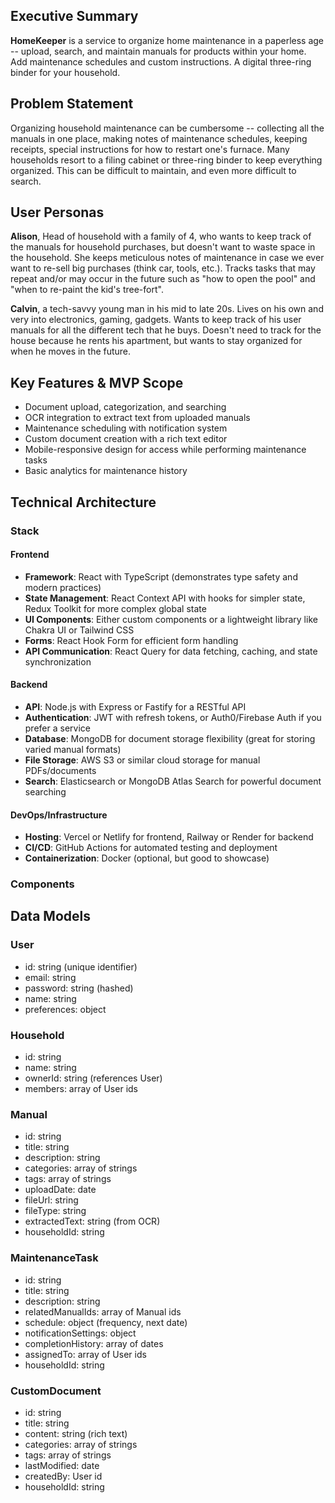 ## Executive Summary

**HomeKeeper** is a service to organize home maintenance in a paperless age -- upload, search, and maintain manuals for products within your home. Add maintenance schedules and custom instructions. A digital three-ring binder for your household. 

## Problem Statement

Organizing household maintenance can be cumbersome -- collecting all the manuals in one place, making notes of maintenance schedules, keeping receipts, special instructions for how to restart one's furnace. Many households resort to a filing cabinet or three-ring binder to keep everything organized. This can be difficult to maintain, and even more difficult to search.

## User Personas

**Alison**, Head of household with a family of 4, who wants to keep track of the manuals for household purchases, but doesn't want to waste space in the household. She keeps meticulous notes of maintenance in case we ever want to re-sell big purchases (think car, tools, etc.). Tracks tasks that may repeat and/or may occur in the future such as "how to open the pool" and "when to re-paint the kid's tree-fort". 

**Calvin**, a tech-savvy young man in his mid to late 20s. Lives on his own and very into electronics, gaming, gadgets. Wants to keep track of his user manuals for all the different tech that he buys. Doesn't need to track for the house because he rents his apartment, but wants to stay organized for when he moves in the future. 

## Key Features & MVP Scope

- Document upload, categorization, and searching
- OCR integration to extract text from uploaded manuals 
- Maintenance scheduling with notification system
- Custom document creation with a rich text editor
- Mobile-responsive design for access while performing maintenance tasks
- Basic analytics for maintenance history

## Technical Architecture

###  Stack

#### Frontend

- **Framework**: React with TypeScript (demonstrates type safety and modern practices)
- **State Management**: React Context API with hooks for simpler state, Redux Toolkit for more complex global state
- **UI Components**: Either custom components or a lightweight library like Chakra UI or Tailwind CSS
- **Forms**: React Hook Form for efficient form handling
- **API Communication**: React Query for data fetching, caching, and state synchronization

#### Backend

- **API**: Node.js with Express or Fastify for a RESTful API
- **Authentication**: JWT with refresh tokens, or Auth0/Firebase Auth if you prefer a service
- **Database**: MongoDB for document storage flexibility (great for storing varied manual formats)
- **File Storage**: AWS S3 or similar cloud storage for manual PDFs/documents
- **Search**: Elasticsearch or MongoDB Atlas Search for powerful document searching

#### DevOps/Infrastructure

- **Hosting**: Vercel or Netlify for frontend, Railway or Render for backend
- **CI/CD**: GitHub Actions for automated testing and deployment
- **Containerization**: Docker (optional, but good to showcase)

### Components

## Data Models
### User
- id: string (unique identifier)
- email: string
- password: string (hashed)
- name: string
- preferences: object

### Household
- id: string
- name: string
- ownerId: string (references User)
- members: array of User ids

### Manual
- id: string
- title: string
- description: string
- categories: array of strings
- tags: array of strings
- uploadDate: date
- fileUrl: string
- fileType: string
- extractedText: string (from OCR)
- householdId: string

### MaintenanceTask
- id: string
- title: string
- description: string
- relatedManualIds: array of Manual ids
- schedule: object (frequency, next date)
- notificationSettings: object
- completionHistory: array of dates
- assignedTo: array of User ids
- householdId: string

### CustomDocument
- id: string
- title: string
- content: string (rich text)
- categories: array of strings
- tags: array of strings
- lastModified: date
- createdBy: User id
- householdId: string
